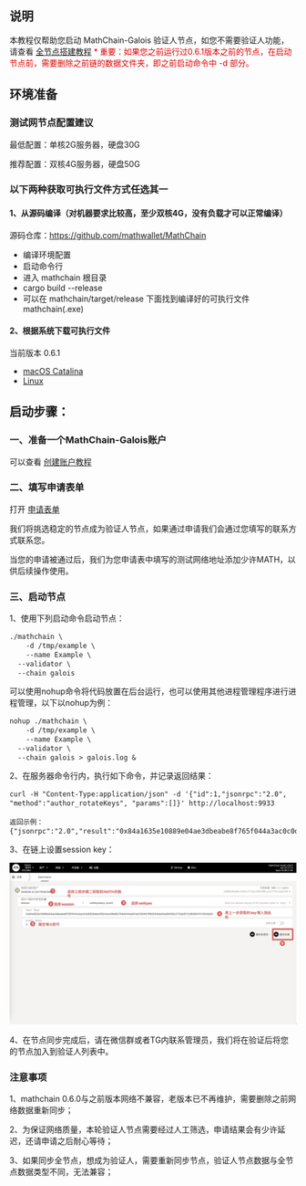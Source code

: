 ## 说明
本教程仅帮助您启动 MathChain-Galois 验证人节点，如您不需要验证人功能，请查看 [全节点搭建教程](https://docs.mathchain.org/cn/tut_run_node.md)
<font color="#dd0000">\* 重要：如果您之前运行过0.6.1版本之前的节点，在启动节点前，需要删除之前链的数据文件夹，即之前启动命令中 -d 部分。</font>

## 环境准备

### 测试网节点配置建议
最低配置：单核2G服务器，硬盘30G

推荐配置：双核4G服务器，硬盘50G

### 以下两种获取可执行文件方式任选其一

#### 1、从源码编译（对机器要求比较高，至少双核4G，没有负载才可以正常编译）
源码仓库：https://github.com/mathwallet/MathChain

- 编译环境配置
- 启动命令行
- 进入 mathchain 根目录
- cargo build --release
- 可以在 mathchain/target/release 下面找到编译好的可执行文件 mathchain(.exe)

#### 2、根据系统下载可执行文件
当前版本 0.6.1

- [macOS Catalina](https://github.com/mathwallet/MathChain/releases/download/0.6.1/mathchain-0.6.1-x86_64-apple-darwin.tar.bz2)
- [Linux](https://github.com/mathwallet/MathChain/releases/download/0.6.1/mathchain-0.6.1-x86_64-linux-gnu-glibc-2.17-llvm-3.8.tar.bz2)

## 启动步骤：

### 一、准备一个MathChain-Galois账户
可以查看 [创建账户教程](https://docs.mathchain.org/cn/tut_create_account)

### 二、填写申请表单
打开 [申请表单](https://docs.qq.com/form/page/DUXBFUVpVWUxLcFFr)

我们将挑选稳定的节点成为验证人节点，如果通过申请我们会通过您填写的联系方式联系您。

当您的申请被通过后，我们为您申请表中填写的测试网络地址添加少许MATH，以供后续操作使用。

### 三、启动节点

1、使用下列启动命令启动节点：

```
./mathchain \
	-d /tmp/example \
	--name Example \
  --validator \
  --chain galois
```

可以使用nohup命令将代码放置在后台运行，也可以使用其他进程管理程序进行进程管理，以下以nohup为例：

```
nohup ./mathchain \
	-d /tmp/example \
	--name Example \
  --validator \
  --chain galois > galois.log &
```

2、在服务器命令行内，执行如下命令，并记录返回结果：

```
curl -H "Content-Type:application/json" -d '{"id":1,"jsonrpc":"2.0", "method":"author_rotateKeys", "params":[]}' http://localhost:9933

返回示例：
{"jsonrpc":"2.0","result":"0x84a1635e10889e04ae3dbeabe8f765f044a3ac0c0d582bdab4f0b4cba18b862749e544da941ab7934fd7892054b0e0da90456c3732dd511c5608041413040a93","id":1}
```

3、在链上设置session key：

![](/images/run_validator_node/set_session_key.png)

4、在节点同步完成后，请在微信群或者TG内联系管理员，我们将在验证后将您的节点加入到验证人列表中。

### 注意事项

1、mathchain 0.6.0与之前版本网络不兼容，老版本已不再维护，需要删除之前网络数据重新同步；

2、为保证网络质量，本轮验证人节点需要经过人工筛选，申请结果会有少许延迟，还请申请之后耐心等待；

3、如果同步全节点，想成为验证人，需要重新同步节点，验证人节点数据与全节点数据类型不同，无法兼容；
